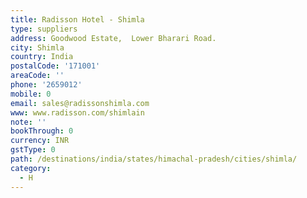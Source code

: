 ```yaml
---
title: Radisson Hotel - Shimla
type: suppliers
address: Goodwood Estate,  Lower Bharari Road.
city: Shimla
country: India
postalCode: '171001'
areaCode: ''
phone: '2659012'
mobile: 0
email: sales@radissonshimla.com
www: www.radisson.com/shimlain
note: ''
bookThrough: 0
currency: INR
gstType: 0
path: /destinations/india/states/himachal-pradesh/cities/shimla/
category:
  - H
---
```


